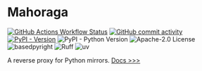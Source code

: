 # Mahoraga

[![GitHub Actions Workflow Status](https://img.shields.io/github/actions/workflow/status/hingebase/mahoraga/publish-pypi.yml?label=ci&logo=github)](https://github.com/hingebase/mahoraga/actions)
[![GitHub commit activity](https://img.shields.io/github/commit-activity/y/hingebase/mahoraga?logo=github)](https://github.com/hingebase/mahoraga/commits)
[![PyPI - Version](https://img.shields.io/pypi/v/mahoraga)](https://pypi.org/project/mahoraga)
![PyPI - Python Version](https://img.shields.io/pypi/pyversions/mahoraga)
![Apache-2.0 License](https://img.shields.io/pypi/l/mahoraga)  
![basedpyright](https://img.shields.io/badge/basedpyright-checked-42b983)
![Ruff](https://img.shields.io/endpoint?url=https://raw.githubusercontent.com/astral-sh/ruff/main/assets/badge/v2.json)
![uv](https://img.shields.io/endpoint?url=https://raw.githubusercontent.com/astral-sh/uv/main/assets/badge/v0.json)

A reverse proxy for Python mirrors. [Docs >>>](https://hingebase.github.io/mahoraga/)

